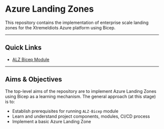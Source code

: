 # Azure Landing Zones

This repository contains the implementation of enterprise scale landing zones for the XtremeIdiots Azure platform using Bicep.

---

## Quick Links

* [ALZ Bicep Module](https://github.com/Azure/ALZ-Bicep)

---

## Aims & Objectives

The top-level aims of the repository are to implement Azure Landing Zones using Bicep as a learning mechanism. The general approach (at this stage) is to:

* Establish prerequisites for running `ALZ-Bicep` module
* Learn and understand project components, modules, CI/CD process
* Implement a basic Azure Landing Zone
